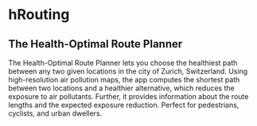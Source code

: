 hRouting
============
The Health-Optimal Route Planner
------------

The Health-Optimal Route Planner lets you choose the healthiest path between any two given locations in the city of Zurich, Switzerland.
Using high-resolution air pollution maps, the app computes the shortest path between two locations and a healthier alternative, which reduces the exposure to air pollutants.
Further, it provides information about the route lengths and the expected exposure reduction.
Perfect for pedestrians, cyclists, and urban dwellers.
